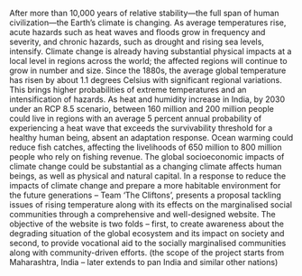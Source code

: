 After more than 10,000 years of relative stability—the full span of human civilization—the Earth’s climate is changing. As average temperatures rise, acute hazards such as heat waves and floods grow in frequency and severity, and chronic hazards, such as drought and rising sea levels, intensify. Climate change is already having substantial physical impacts at a local level in regions across the world; the affected regions will continue to grow in number and size. Since the 1880s, the average global temperature has risen by about 1.1 degrees Celsius with significant regional variations. This brings higher probabilities of extreme temperatures and an intensification of hazards.
As heat and humidity increase in India, by 2030 under an RCP 8.5 scenario, between 160 million and 200 million people could live in regions with an average 5 percent annual probability of experiencing a heat wave that exceeds the survivability threshold for a healthy human being, absent an adaptation response. Ocean warming could reduce fish catches, affecting the livelihoods of 650 million to 800 million people who rely on fishing revenue. The global socioeconomic impacts of climate change could be substantial as a changing climate affects human beings, as well as physical and natural capital.
In a response to reduce the impacts of climate change and prepare a more habitable environment for the future generations – Team ‘The Cliftons’, presents a proposal tackling issues of rising temperature along with its effects on the marginalised social communities through a comprehensive and well-designed website. The objective of the website is two folds – first, to create awareness about the degrading situation of the global ecosystem and its impact on society and second, to provide vocational aid to the socially marginalised communities along with community-driven efforts. (the scope of the project starts from Maharashtra, India – later extends to pan India and similar other nations)
